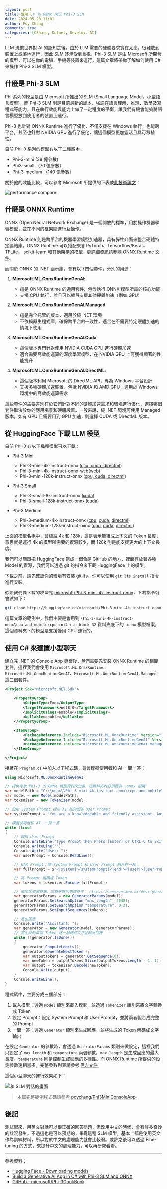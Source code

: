 ```yaml
---
layout: post
title: 使用 C# 和 ONNX 來玩 Phi-3 SLM
date: 2024-05-28 11:01
author: Poy Chang
comments: true
categories: [CSharp, Dotnet, Develop, AI]
---
```


LLM 洗捲世界對 AI 的認知之後，由於 LLM 需要的硬體要求實在太高，很難放到裝置上或落地運行，因此 SLM 逐漸受到重視，Phi-3 SLM 是由 Microsoft 所開發的模型，可以在你的電腦、手機等裝置來運行，這篇文章將帶你了解如何使用 C# 來操作 Phi-3 SLM 模型。

## 什麼是 Phi-3 SLM

Phi 系列的模型是由 Microsoft 所推出的 SLM (Small Language Model，小型語言模型)，而 Phi-3 SLM 則是目前最新的版本，強調在語言理解、推理、數學及寫程式等能力，且在執行效能與能力上做了一定程度的平衡，讓我們有機會能夠將語言模型放到使用者的裝置上運行。

Phi-3 也針對 ONNX Runtime 進行了優化，不僅支援在 Windows 執行，也能跨平台，甚至也針對 NVIDIA GPU 進行了優化，讓這個模型更加靈活且具可移植性。

目前 Phi-3 系列的模型有以下三種版本：

- Phi-3-mini (38 億參數)
- Phi3-small （70 億參數）
- Phi-3-medium （140 億參數）

關於他的效能比較，可以參考 Microsoft 所提供的下表或[此技術論文](https://arxiv.org/abs/2404.14219)：

![performance compare](https://i.imgur.com/5EbyJNg.png)

## 什麼是 ONNX Runtime

ONNX (Open Neural Network Exchange) 是一個開放的標準，用於操作機器學習模型，並在不同的框架間進行互操作。

ONNX Runtime 則是跨平台的機器學習模型加速器，具有彈性介面來整合硬體特定連結庫。ONNX Runtime 可以搭配來自 PyTorch、Tensorflow/Keras、TFLite、 scikit-learn 和其他架構的模型，更詳細資訊請參閱 [ONNX Runtime 文件](https://onnxruntime.ai/docs/)。

而關於 ONNX 的 .NET 函示庫，會有以下四個套件，分別的用途：

1. **Microsoft.ML.OnnxRuntimeGenAI**:
   - 這是 ONNX Runtime 的通用套件，包含執行 ONNX 模型所需的核心功能
   - 支援 CPU 執行，並且可以擴展支援其他硬體加速（例如 GPU）

2. **Microsoft.ML.OnnxRuntimeGenAI.Managed**:
   - 這是完全托管的版本，適用於純 .NET 環境
   - 不依賴原生程式庫，確保跨平台的一致性，適合在不需要特定硬體加速的情境下使用

3. **Microsoft.ML.OnnxRuntimeGenAI.Cuda**:
   - 這個版本專門針對使用 NVIDIA CUDA GPU 進行硬體加速
   - 適合需要高效能運算的深度學習模型，在 NVIDIA GPU 上可獲得顯著的性能提升

4. **Microsoft.ML.OnnxRuntimeGenAI.DirectML**:
   - 這個版本利用 Microsoft 的 DirectML API，專為 Windows 平台設計
   - 支援多種硬體加速裝置，包括 NVIDIA 和 AMD GPU，適用於 Windows 環境中的高效能運算需求

這些套件的主要差別在於它們針對不同的硬體加速需求和環境進行優化，選擇哪個套件取決於你的應用場景和硬體設置。一般來說，純 .NET 環境可使用 Managed 版本，如有 GPU 且需要用到 GPU 加速，則選擇 CUDA 或 DirectML 版本。

## 從 HuggingFace 下載 LLM 模型

目前 Phi-3 有以下幾種模型可以下載：

- Phi-3 Mini
  - Phi-3-mini-4k-instruct-onnx ([cpu, cuda, directml](https://huggingface.co/microsoft/Phi-3-mini-4k-instruct-onnx))
  - Phi-3-mini-4k-instruct-onnx-web([web](https://huggingface.co/microsoft/Phi-3-mini-4k-instruct-onnx-web))
  - Phi-3-mini-128k-instruct-onnx ([cpu, cuda, directml](https://huggingface.co/microsoft/Phi-3-mini-128k-instruct-onnx))

- Phi-3 Small
  - Phi-3-small-8k-instruct-onnx ([cuda](https://huggingface.co/microsoft/Phi-3-small-8k-instruct-onnx-cuda))
  - Phi-3-small-128k-instruct-onnx ([cuda](https://huggingface.co/microsoft/Phi-3-small-128k-instruct-onnx-cuda))

- Phi-3 Medium
  - Phi-3-medium-4k-instruct-onnx ([cpu](https://huggingface.co/microsoft/Phi-3-medium-4k-instruct-onnx-cpu), [cuda](https://huggingface.co/microsoft/Phi-3-medium-4k-instruct-onnx-cuda), [directml](https://huggingface.co/microsoft/Phi-3-medium-4k-instruct-onnx-directml))
  - Phi-3-medium-128k-instruct-onnx ([cpu](https://huggingface.co/microsoft/Phi-3-medium-128k-instruct-onnx-cpu), [cuda](https://huggingface.co/microsoft/Phi-3-medium-128k-instruct-onnx-cuda), [directml](https://huggingface.co/microsoft/Phi-3-medium-128k-instruct-onnx-directml))

上面的模型名稱中，會標註 4k 和 128k，這是表示能組成上下文的 Token 長度，意思就是運行 4k 的模型所需要的資源較少，而 128k 則是能支援更大的上下文長度。

我們可以簡單把 HuggingFace 當成一個像是 GitHub 的地方，裡面存放著各種 Model 的資源，我們可以透過 git 的指令來下載 HuggingFace 上的模型。

下載之前，請先確認你的環境有安裝 [git-lfs](https://git-lfs.com)，你可以使用 `git lfs install` 指令進行安裝。

假設我們要下載的模型是 [microsoft/Phi-3-mini-4k-instruct-onnx](https://huggingface.co/microsoft/Phi-3-mini-4k-instruct-onnx)，下載指令就會試如下：

```bash
git clone https://huggingface.co/microsoft/Phi-3-mini-4k-instruct-onnx
```

這篇文章的範例中，我們主要是會用到 `\Phi-3-mini-4k-instruct-onnx\cpu_and_mobile\cpu-int4-rtn-block-32` 資料夾底下的 `.onnx` 模型檔案，這個資料夾下的模型是支援僅用 CPU 運行的。

## 使用 C# 來建置小型聊天

建立完 .NET 的 Console App 專案後，我們需要先安裝 ONNX Runtime 的相關套件，這裡我們會使用 `Microsoft.ML.OnnxRuntime`、`Microsoft.ML.OnnxRuntimeGenAI`、`Microsoft.ML.OnnxRuntimeGenAI.Managed` 這三個套件。

```xml
<Project Sdk="Microsoft.NET.Sdk">

    <PropertyGroup>
        <OutputType>Exe</OutputType>
        <TargetFramework>net8.0</TargetFramework>
        <ImplicitUsings>enable</ImplicitUsings>
        <Nullable>enable</Nullable>
    </PropertyGroup>

    <ItemGroup>
        <PackageReference Include="Microsoft.ML.OnnxRuntime" Version="1.18.0" />
        <PackageReference Include="Microsoft.ML.OnnxRuntimeGenAI" Version="0.2.0" />
        <PackageReference Include="Microsoft.ML.OnnxRuntimeGenAI.Managed" Version="0.2.0" />
    </ItemGroup>

</Project>
```

接著在 `Program.cs` 中加入以下程式碼，這會模擬使用者和 AI 一問一答：

```csharp
using Microsoft.ML.OnnxRuntimeGenAI;

// 提供存放 Phi-3 的 ONNX 模型資料夾位置，該資料夾內必須要有 .onnx 檔案
var modelPath = "C:\\onnx\\Phi-3-mini-4k-instruct-onnx\\cpu_and_mobile\\cpu-int4-rtn-block-32";
var model = new Model(modelPath);
var tokenizer = new Tokenizer(model);

// 設定 System Prompt 提示 AI 如何回答 User Prompt
var systemPrompt = "You are a knowledgeable and friendly assistant. Answer the following question as clearly and concisely as possible, providing any relevant information and examples.";

// 模擬使用者和 AI　一問一答
while (true)
{
    // 取得 User Prompt
    Console.WriteLine("Type Prompt then Press [Enter] or CTRL-C to Exit");
    Console.WriteLine("");
    Console.Write("User: ");
    var userPrompt = Console.ReadLine();

    // 組合 Prompt：將 System Prompt 和 User Prompt 組合在一起
    var fullPrompt = $"<|system|>{systemPrompt}<|end|><|user|>{userPrompt}<|end|><|assistant|>";

    // 將 Prompt 編碼成 Token
    var tokens = tokenizer.Encode(fullPrompt);

    // 設定生成器參數，完整參數列表請參考： https://onnxruntime.ai/docs/genai/reference/config.html
    var generatorParams = new GeneratorParams(model);
    generatorParams.SetSearchOption("max_length", 2048);
    generatorParams.SetSearchOption("temperature", 0.3);
    generatorParams.SetInputSequences(tokens);

    // 產生回應
    Console.Write("Assistant: ");
    var generator = new Generator(model, generatorParams);
    // 將生成的每個 Token 逐一解碼成文字並輸出回應
    while (!generator.IsDone())
    {
        generator.ComputeLogits();
        generator.GenerateNextToken();
        var outputTokens = generator.GetSequence(0);
        var newToken = outputTokens.Slice(outputTokens.Length - 1, 1);
        var output = tokenizer.Decode(newToken);
        Console.Write(output);
    }
    Console.WriteLine();
}
```

程式碼中，主要分成三個部分：

1. 載入模型：透過 `Model` 類別來載入模型，並透過 `Tokenizer` 類別來將文字轉換成 Token
2. 設定 Prompt：設定 System Prompt 和 User Prompt，並將兩者組合成完整的 Prompt
3. 一問一答：透過 `Generator` 類別來生成回應，並將生成的 Token 解碼成文字輸出

在設定 `Generator` 的參數時，會透過 `GeneratorParams` 類別來做設定，這裡我們只設定了 `max_length` 和 `temperature` 兩個參數，`max_length` 是生成回應的最大長度，`temperature` 則是控制生成回應的多樣性。而 ONNX Runtime 所提供的設定參數還相當多，完整參數列表請參考 [官方文件](https://onnxruntime.ai/docs/genai/reference/config.html)。

這個小型聊天的運行效果如下：

![和 SLM 對話的畫面](https://i.imgur.com/vcJQQQD.png)

> 本篇完整範例程式碼請參考 [poychang/Phi3MiniConsoleApp](https://github.com/poychang/Phi3MiniConsoleApp)。

## 後記

測試起來，用英文對話可以很正確的回答問題，但改用中文的時候，會有許多奇妙的狀況發生。不過這也是可以預期的，畢竟這種 SLM 模型，基本上都是使用英文作為訓練材料，所以對於中文的處理能力就會比較弱。或許之後可以透過 Fine-tuning 的方式，來提升中文的處理能力，可以再研究看看。

---

參考資料：

* [Hugging Face - Downloading models](https://huggingface.co/docs/hub/models-downloading)
* [Build a Generative AI App in C# with Phi-3 SLM and ONNX](https://build5nines.com/build-a-generative-ai-app-in-c-with-phi-3-mini-llm-and-onnx/)
* [GitHub - microsoft/Phi-3CookBook](https://github.com/microsoft/Phi-3CookBook)